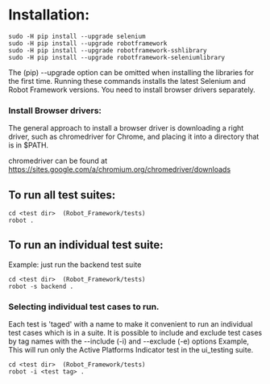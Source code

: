 # Installation:
```
sudo -H pip install --upgrade selenium
sudo -H pip install --upgrade robotframework
sudo -H pip install --upgrade robotframework-sshlibrary
sudo -H pip install --upgrade robotframework-seleniumlibrary
```
The (pip) --upgrade option can be omitted when installing the libraries for the first time.
Running these commands installs the latest Selenium and Robot Framework versions. You need to install browser drivers separately. 

### Install Browser drivers:
The general approach to install a browser driver is downloading a right driver, such as chromedriver for Chrome, and placing it into a directory that is in $PATH.

chromedriver can be found at https://sites.google.com/a/chromium.org/chromedriver/downloads

## To run all test suites:
```
cd <test dir>  (Robot_Framework/tests)
robot .
```
## To run an individual test suite: 
Example: just  run the backend test suite
```
cd <test dir>  (Robot_Framework/tests)
robot -s backend .
```

### Selecting individual test cases to run.
Each test is 'taged' with a name to make it convenient to run an individual test cases which is in a suite.
It is possible to include and exclude test cases by tag names with the --include (-i) and --exclude (-e) options
Example, This will run only the Active Platforms Indicator test in the ui_testing suite.
```
cd <test dir>  (Robot_Framework/tests)
robot -i <test tag> .
```